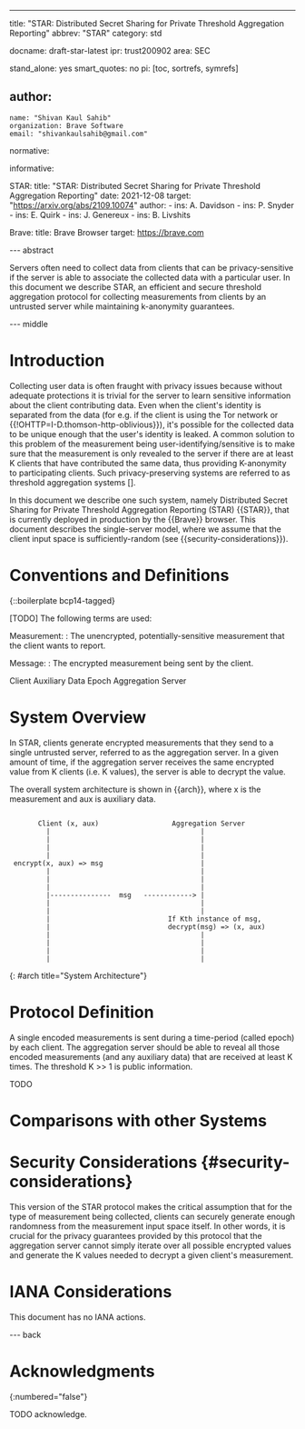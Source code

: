 ---
title: "STAR: Distributed Secret Sharing for Private Threshold Aggregation Reporting"
abbrev: "STAR"
category: std

docname: draft-star-latest
ipr: trust200902
area: SEC

stand_alone: yes
smart_quotes: no
pi: [toc, sortrefs, symrefs]

author:
 -
    name: "Shivan Kaul Sahib"
    organization: Brave Software
    email: "shivankaulsahib@gmail.com"

normative:

informative:

  STAR:
    title: "STAR: Distributed Secret Sharing for Private Threshold Aggregation Reporting"
    date: 2021-12-08
    target: "https://arxiv.org/abs/2109.10074"
    author:
      - ins: A. Davidson
      - ins: P. Snyder
      - ins: E. Quirk
      - ins: J. Genereux
      - ins: B. Livshits
      
  Brave:
    title: Brave Browser
    target: https://brave.com

--- abstract

Servers often need to collect data from clients that can be privacy-sensitive if the server is able to associate the collected data with a particular user. In this document we describe STAR, an efficient and secure threshold aggregation protocol for collecting measurements from clients by an untrusted server while maintaining k-anonymity guarantees.


--- middle

# Introduction

Collecting user data is often fraught with privacy issues because without adequate protections it is trivial for the server to learn sensitive information about the client contributing data. Even when the client's identity is separated from the data (for e.g. if the client is using the Tor network or {{!OHTTP=I-D.thomson-http-oblivious}}), it's possible for the collected data to be unique enough that the user's identity is leaked. A common solution to this problem of the measurement being user-identifying/sensitive is to make sure that the measurement is only revealed to the server if there are at least K clients that have contributed the same data, thus providing K-anonymity to participating clients. Such privacy-preserving systems are referred to as threshold aggregation systems [].

In this document we describe one such system, namely Distributed Secret Sharing for Private Threshold Aggregation Reporting (STAR) {{STAR}}, that is currently deployed in production by the {{Brave}} browser. This document describes the single-server model, where we assume that the client input space is sufficiently-random (see {{security-considerations}}).

# Conventions and Definitions

{::boilerplate bcp14-tagged}

[TODO] The following terms are used:

Measurement:
: The unencrypted, potentially-sensitive measurement that the client wants to report.

Message:
: The encrypted measurement being sent by the client.

Client
Auxiliary Data
Epoch
Aggregation Server


# System Overview

In STAR, clients generate encrypted measurements that they send to a single untrusted server, referred to as the aggregation server. In a given amount of time, if the aggregation server receives the same encrypted value from K clients (i.e. K values), the server is able to decrypt the value.

The overall system architecture is shown in {{arch}}, where x is the measurement and aux is auxiliary data.
                                                                                                     
~~~~
                                                                                                     
       Client (x, aux)                  Aggregation Server                                            
         |                                     |                                                      
         |                                     |                                                      
         |                                     |                                                      
         |                                     |                                                      
 encrypt(x, aux) => msg                        |                                                      
         |                                     |                                                      
         |                                     |                                                      
         |                                     |                                                      
         |---------------  msg   ------------> |                                                      
         |                                     |                                                      
         |                                     |                                                      
         |                             If Kth instance of msg,                                        
         |                             decrypt(msg) => (x, aux)                                       
         |                                     |                                                      
         |                                     |                                                      
         |                                     |                                                      
         |                                     |      
~~~~
{: #arch title="System Architecture"}


# Protocol Definition

A single encoded measurements is sent during a time-period (called epoch) by each client. The aggregation server should be able to reveal all those encoded measurements (and any auxiliary data) that are received at least K times. The threshold K >> 1 is public information.

TODO

# Comparisons with other Systems




# Security Considerations {#security-considerations}

This version of the STAR protocol makes the critical assumption that for the type of measurement being collected, clients can securely generate enough randomness from the measurement input space itself. In other words, it is crucial for the privacy guarantees provided by this protocol that the aggregation server cannot simply iterate over all possible encrypted values and generate the K values needed to decrypt a given client's measurement.


# IANA Considerations

This document has no IANA actions.


--- back

# Acknowledgments
{:numbered="false"}

TODO acknowledge.
